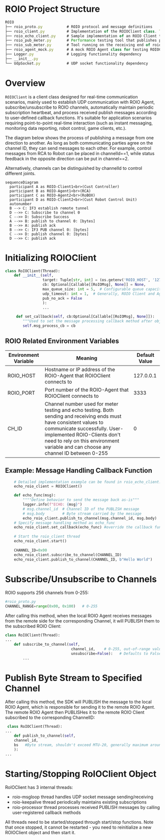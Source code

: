 # ROIO Project Structure

```javascript
ROIO
├── roio_proto.py           # ROIO protocol and message definitions
├── roio_client.py          # Implementation of the ROIOClient class. The __main__ method implements functionality to get input messages from stdin and publish them
├── roio_echo_client.py     # Sample implementation of an ROIO Client that echoes back received messages
├── roio_pub_meter.py       # Performance testing tool that publishes packets at 1000 bytes size with a target frequency of 200Hz
├── roio_sub_meter.py       # Tool running on the receiving end of roio_pub_meter to receive and count packets. The number sent by pub_meter should match what sub_meter receives
├── roio_agent_mock.py      # A mock ROIO Agent class for testing ROIOClient. This simulates locally how the ROIO Agent receives pub messages and forwards them to subscribers without going through RoDN message transmission process
├── Logger.py               # Logging functionality dependency
├── __init__.py
└── UdpSocket.py            # UDP socket functionality dependency
```

# Overview

`ROIOClient` is a client class designed for real-time communication scenarios, mainly used to establish UDP communication with ROIO Agent, subscribe/unsubscribe to ROIO channels, automatically maintain periodic subscription heartbeat, and process received publish messages according to user-defined callback functions. It's suitable for application scenarios requiring point-to-point real-time interaction (such as instant messaging, monitoring data reporting, robot control, game clients, etc.).

The diagram below shows the process of publishing a message from one direction to another. As long as both communicating parties agree on the channel ID, they can send messages to each other. For example, control messages from RCA to Robot can be placed in channelId==1, while status feedback in the opposite direction can be put in channel==2.

Alternatively, channels can be distinguished by channelId to control different joints.

```mermaidjs
sequenceDiagram
  participant A as ROIO-Client1<br>(Cust Controller)
  participant B as ROIO-Agent1<br>(RCA)
  participant C as ROIO-Agent2<br>(RoBOX)
  participant D as ROIO-Client2<br>(Cust Robot Control Unit)
  autonumber
  B --> C: IF3 establish remote tunnel
  D -->> C: Subscribe to channel 0
  C -->> D: Subscribe Success
  A -->> B: publish to channel 0: [bytes]
  B -->> A: publish ack
  B -->> C: IF3 PUB channel 0: [bytes]
  C -->> D: publish channel 0: [bytes]
  D -->> C: publish ack
```

# Initializing ROIOClient

```python
class RoIOClient(Thread):
    def __init__(self,
                 target: Tuple[str, int] = (os.getenv('ROIO_HOST', '127.0.0.1'), int(os.getenv('ROIO_PORT', '3333'))),
                 cb: Optional[Callable[[RoIOMsg], None]] = None,
                 max_queue_size: int = 5,  # Configurable queue capacity
                 udp_timeout: int = 1,  # Generally, ROIO Client and Agent are within LAN where response time typically doesn't exceed 1 second, so timeout is set to 1 second
                 pub_no_ack = False
                 ):
                 ...
 
     def set_callback(self, cb:Optional[Callable[[RoIOMsg], None]]):
        """Used to set the message processing callback method after object creation, same function as the cb parameter in __init__"""
        self.msg_process_cb = cb
```

## ROIO Related Environment Variables

| Environment Variable | Meaning | Default Value |
|----|----|----|
| ROIO_HOST | Hostname or IP address of the ROIO-Agent that ROIOClient connects to | 127.0.0.1 |
| ROIO_PORT | Port number of the ROIO-Agent that ROIOClient connects to | 3333 |
| CH_ID | Channel number used for meter testing and echo testing. Both sending and receiving ends must have consistent values to communicate successfully. User-implemented ROIO-Clients don't need to rely on this environment variable and can choose any channel ID between 0-255 | 0 |

## Example: Message Handling Callback Function

```python
    # Detailed implementation example can be found in roio_echo_client.py
    echo_roio_client = ROIOClient()

    def echo_func(msg):
        """"Define behavior to send the message back as-is"""
        logger.info(f"ECHO: {msg}")
        # msg.channel_id  # Channel ID of the PUBLISH message
        # msg.body        # Byte stream carried by the message 
        echo_roio_client.publish_to_channel(msg.channel_id, msg.body)
    # Specify message handling method as echo_func
    echo_roio_client.set_callback(echo_func) #override the callback function upon published
    
    # Start the roio_client thread
    echo_roio_client.start()
    
    CHANNEL_ID=0x00
    echo_roio_client.subscribe_to_channel(CHANNEL_ID)
    echo_roio_client.publish_to_channel(CHANNEL_ID, b"Hello World")
```

# Subscribe/Unsubscribe to Channels

ROIO supports 256 channels from 0-255:

```python
#roio_proto.py
CHANNEL_RANGE=range(0x00, 0x100)   # 0-255
```

After calling this method, when the local ROIO Agent receives messages from the remote side for the corresponding Channel, it will PUBLISH them to the subscribed ROIO Client:

```python
class RoIOClient(Thread):
...
    def subscribe_to_channel(self, 
                              channel_id,    # 0-255, out-of-range values will raise Exception
                              unsubscribe=False):   # Defaults to False for subscribe, True for unsubscribe
        ...
```

# Publish Byte Stream to Specified Channel

After calling this method, the SDK will PUBLISH the message to the local ROIO Agent, which is responsible for sending it to the remote ROIO Agent. The remote ROIO Agent then PUBLISHes it to the remote ROIO Client subscribed to the corresponding ChannelID:

```python
 class RoIOClient(Thread):
...
    def publish_to_channel(self, 
    channel_id, 
    bs   #Byte stream, shouldn't exceed MTU-20, generally maximum around 1400 BYTES
    ):
...
```

# Starting/Stopping RoIOClient Object

RoIOClient has 3 internal threads:
* roio-msgloop thread handles UDP socket message sending/receiving
* roio-keepalive thread periodically maintains existing subscriptions
* roio-processor thread processes received PUBLISH messages by calling user-registered callback methods

All threads need to be started/stopped through start/stop functions. Note that once stopped, it cannot be restarted - you need to reinitialize a new ROIOClient object and then start it.